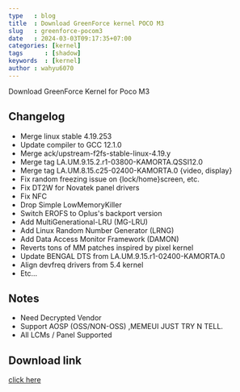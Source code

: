 ```yaml
---
type   : blog
title  : Download GreenForce kernel POCO M3
slug   : greenforce-pocom3
date   : 2024-03-03T09:17:35+07:00
categories: [kernel]
tags      : [shadow]
keywords  : [kernel]
author : wahyu6070
---
```


Download GreenForce Kernel for Poco M3


## Changelog
- Merge linux stable 4.19.253
- Update compiler to GCC 12.1.0
- Merge ack/upstream-f2fs-stable-linux-4.19.y
- Merge tag LA.UM.9.15.2.r1-03800-KAMORTA.QSSI12.0
- Merge tag LA.UM.8.15.c25-02400-KAMORTA.0 {video, display}
- Fix random freezing issue on {lock/home}screen, etc.
- Fix DT2W for Novatek panel drivers
- Fix NFC
- Drop Simple LowMemoryKiller
- Switch EROFS to Oplus's backport version
- Add MultiGenerational-LRU (MG-LRU)
- Add Linux Random Number Generator (LRNG)
- Add Data Access Monitor Framework (DAMON)
- Reverts tons of MM patches inspired by pixel kernel
- Update BENGAL DTS from LA.UM.9.15.r1-02400-KAMORTA.0
- Align devfreq drivers from 5.4 kernel
- Etc...

## Notes
- Need Decrypted Vendor
- Support AOSP (OSS/NON-OSS) ,MEMEUI JUST TRY N TELL.
- All LCMs / Panel Supported


## Download link

[click here](https://t.me/nightlygrfc/1073)
